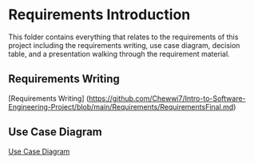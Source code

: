 # Requirements Introduction
This folder contains everything that relates to the requirements of this project including the requirements writing, use case diagram, decision table, and a presentation walking through the requirement material.
## Requirements Writing 
[Requirements Writing] (https://github.com/Chewwi7/Intro-to-Software-Engineering-Project/blob/main/Requirements/RequirementsFinal.md)
## Use Case Diagram
[Use Case Diagram](Requirements/UMLDiagram.png)
